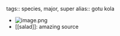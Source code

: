 tags:: species, major, super
alias:: gotu kola

- ![image.png](https://peach-geographical-bat-397.mypinata.cloud/ipfs/QmcVcqrEuyyaDy65gfHcPA5iTjkdWD9gwRCfhzY2jQAuoe)
- [[salad]]: amazing source